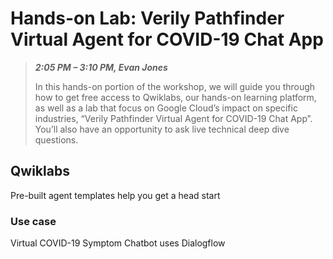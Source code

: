 # Hands-on Lab: Verily Pathfinder Virtual Agent for COVID-19 Chat App

> _**2:05 PM – 3:10 PM, Evan Jones**_
>
> In this hands-on portion of the workshop, we will guide you through how to get free access to Qwiklabs, our hands-on learning platform, as well as a lab that focus on Google Cloud’s impact on specific industries, “Verily Pathfinder Virtual Agent for COVID-19 Chat App”. You’ll also have an opportunity to ask live technical deep dive questions.

## Qwiklabs

Pre-built agent templates help you get a head start

### Use case

Virtual COVID-19 Symptom Chatbot uses Dialogflow



